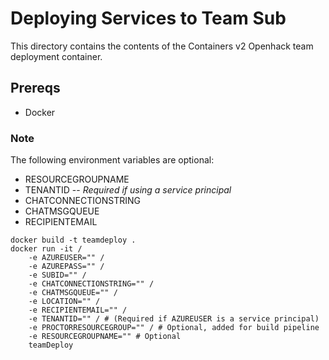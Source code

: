 # Deploying Services to Team Sub

This directory contains the contents of the Containers v2 Openhack team deployment container.

## Prereqs

- Docker

### Note

The following environment variables are optional:

- RESOURCEGROUPNAME
- TENANTID -- *Required if using a service principal*
- CHATCONNECTIONSTRING
- CHATMSGQUEUE
- RECIPIENTEMAIL

```shell
docker build -t teamdeploy .
docker run -it /
    -e AZUREUSER="" /
    -e AZUREPASS="" /
    -e SUBID="" /
    -e CHATCONNECTIONSTRING="" /
    -e CHATMSGQUEUE="" /
    -e LOCATION="" /
    -e RECIPIENTEMAIL="" /
    -e TENANTID="" / # (Required if AZUREUSER is a service principal)
    -e PROCTORRESOURCEGROUP="" / # Optional, added for build pipeline
    -e RESOURCEGROUPNAME="" # Optional
    teamDeploy
```
